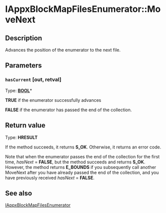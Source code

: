 # IAppxBlockMapFilesEnumerator::MoveNext

## Description

Advances the position of the enumerator to the next file.

## Parameters

### `hasCurrent` [out, retval]

Type: **[BOOL](https://learn.microsoft.com/windows/desktop/WinProg/windows-data-types)***

**TRUE** if the enumerator successfully advances

**FALSE** if the enumerator has passed the end of the collection.

## Return value

Type: **HRESULT**

If the method succeeds, it returns **S_OK**. Otherwise, it returns an error code.

Note that when the enumerator passes the end of the collection for the first time, *hasNext* = **FALSE**, but the method succeeds and returns **S_OK**. However, the method returns **E_BOUNDS** if you subsequently call another MoveNext after you have already passed the end of the collection, and you have previously received *hasNext* = **FALSE**.

## See also

[IAppxBlockMapFilesEnumerator](https://learn.microsoft.com/windows/desktop/api/appxpackaging/nn-appxpackaging-iappxblockmapfilesenumerator)